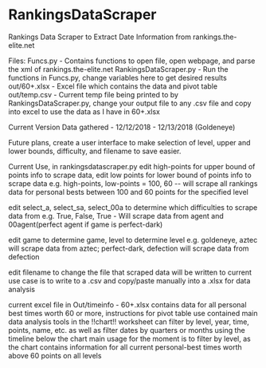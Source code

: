 # RankingsDataScraper
Rankings Data Scraper to Extract Date Information from rankings.the-elite.net

Files:
Funcs.py - Contains functions to open file, open webpage, and parse the xml of rankings.the-elite.net
RankingsDataScraper.py - Run the functions in Funcs.py, change variables here to get desired results
out/60+.xlsx - Excel file which contains the data and pivot table
out/temp.csv - Current temp file being printed to by RankingsDataScraper.py, change your output file to any .csv file and copy into excel to use the data as I have in 60+.xlsx

Current Version Data gathered - 12/12/2018 - 12/13/2018 (Goldeneye)

Future plans, create a user interface to make selection of level, upper and lower bounds, difficulty, and filename to save easier.

Current Use, in rankingsdatascraper.py
  edit high-points for upper bound of points info to scrape data, edit low points for lower bound of points info to scrape data
  e.g. high-points, low-points = 100, 60 -- will scrape all rankings data for personal bests between 100 and 60 points for the specified level

  edit select_a, select_sa, select_00a to determine which difficulties to scrape data from
  e.g. True, False, True - Will scrape data from agent and 00agent(perfect agent if game is perfect-dark)
  
  edit game to determine game, level to determine level
  e.g. goldeneye, aztec will scrape data from aztec; perfect-dark, defection will scrape data from defection

  edit filename to change the file that scraped data will be written to
  current use case is to write to a .csv and copy/paste manually into a .xlsx for data analysis
  
  current excel file in Out/timeinfo - 60+.xlsx contains data for all personal best times worth 60 or more, instructions for pivot table use contained
  main data analysis tools in the !!chart!! worksheet
  can filter by level, year, time, points, name, etc. as well as filter dates by quarters or months using the timeline below the chart
  main usage for the moment is to filter by level, as the chart contains information for all current personal-best times worth above 60 points on all levels